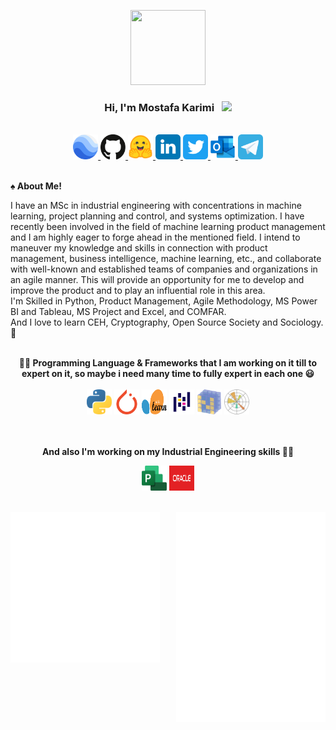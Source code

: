 <p align="center">
  <a href="https://mkarimi21.ir/">
    <img src='https://avataaars.io/?avatarStyle=Circle&topType=ShortHairShortWaved&accessoriesType=Prescription02&hairColor=Black&facialHairType=BeardLight&facialHairColor=Black&clotheType=Hoodie&clotheColor=Black&eyeType=Wink&eyebrowType=Default&mouthType=Smile&skinColor=Light' width="120" height="120">
  </a>
</p>
<h3 align="center">Hi, I'm Mostafa Karimi &nbsp; <img src="https://github.com/kogisin/kogisin/blob/main/gifs/hi.gif" width="35px"></h3> 

<br>

<div align="center">
  <a href="https://www.mkarimi21.ir/" target="blank"> <img title="My WebSite" alt="My Personal Website" src="SVG/earth.svg" width="40" height="40" /> </a>    <a href="https://github.com/mkarimi21" target="blank"> <img title="My Github page's" alt="My Github" src="SVG/github.svg" width="40" height="40" /> </a>    <a href="https://huggingface.co/mkarimi21" target="blank"> <img title="My HuggingFace page's" alt="My HuggingFace" src="SVG/huggingface.svg" width="40" height="40" /> </a> 
    <a href="https://www.linkedin.com/in/mkarimi21" target="blank"> <img title="My LinkedIn page's" alt="My linkedIn" src="SVG/linkedin.svg" width="40" height="40" /> </a>  <a href="https://twitter.com/mkarimi21" target="blank"> <img title="My Twitter" alt="My Twitter" src="SVG/twitter.svg" width="40" height="40" /> </a>    <a href="mailto:mkarimi21@hotmail.com" target="blank"> <img title="My Email" alt="My Email" src="SVG/outlook.svg" width="40" height="40" /> </a>    <a href="https://www.t.me/mkarimi21" target="blank"> <img title="My Telegram" alt="My Telegram" src="SVG/telegram.svg" width="40" height="40" /> </a>
 
</div>   

<br>

<b>♠️ About Me! </b>


<p class="text-justify" align="left">

  I have an MSc in industrial engineering with concentrations in machine learning, project planning and control, and systems optimization. I have recently been involved in the field of machine learning product management and I am highly eager to forge ahead in the mentioned field. I intend to maneuver my knowledge and skills in connection with product management, business intelligence, machine learning, etc., and collaborate with well-known and established teams of companies and organizations in an agile manner. This will provide an opportunity for me to develop and improve the product and to play an influential role in this area. 
  <br>
  I'm Skilled in Python, Product Management, Agile Methodology, MS Power BI and Tableau, MS Project and Excel, and COMFAR.
  <br>
  And I love to learn CEH, Cryptography, Open Source Society and Sociology. 🙂

</p>

<br>

<div align="center">
<b>💪🏻 Programming Language & Frameworks that I am working on it till to expert on it, so maybe i need many time to fully expert in each one 😃 </b>
<br> <br>
  <img title="Python" alt="Python" src="SVG/python.svg" width="40" height="40" /> 
  <img title="Pytorch" alt="Pytorch" src="SVG/pytorch.svg" width="40" height="40" /> 
  <img title="SKlearn" alt="SKlearn" src="SVG/sklearn.svg" width="40" height="40" />
  <img title="Pandas" alt="Pandas" src="SVG/Pandas.svg" width="40" height="40" /> 
  <img title="Numpy" alt="Numpy" src="SVG/numpy.svg" width="40" height="40" /> 
  <img title="Matplotlib" alt="Matplotlib" src="SVG/Matplotlib.svg" width="40" height="40" /> 
<br>

<br><br>
<b>And also I'm working on my Industrial Engineering skills 🤟🏻</b>
  
  <img title="MS Project" alt="MS Project" src="SVG/microsoft-project.svg" width="40" height="40" />
  <img title="Primavera P6" alt="Primavera P6" src="SVG/oracle.svg" width="40" height="40" />
  
</div>

<br>
  
  
<a href="https://metrics.lecoq.io/about/mkarimi21"><img src="metrics-leftside.svg" align="left" width="47.5%"></img></a><a href="https://metrics.lecoq.io/about/mkarimi21"><img src="metrics-rightside.svg" align="right" width="47.5%"></img></a>

<br>
<br>



